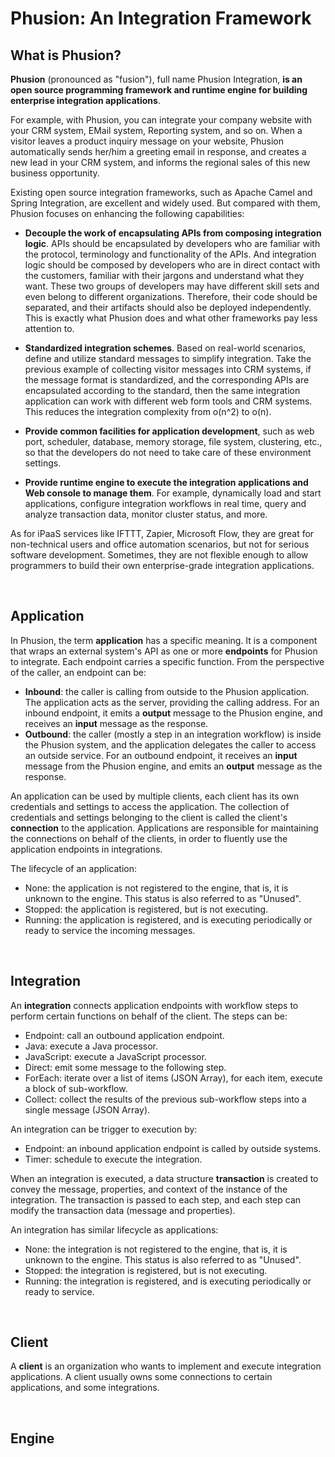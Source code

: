 # Phusion: An Integration Framework

## What is Phusion?

**Phusion** (pronounced as "fusion"), full name Phusion Integration, **is an open source programming framework and runtime engine for building enterprise integration applications**.

For example, with Phusion, you can integrate your company website with your CRM system, EMail system, Reporting system, and so on. When a visitor leaves a product inquiry message on your website, Phusion automatically sends her/him a greeting email in response, and creates a new lead in your CRM system, and informs the regional sales of this new business opportunity.

Existing open source integration frameworks, such as Apache Camel and Spring Integration, are excellent and widely used. But compared with them, Phusion focuses on enhancing the following capabilities:

- **Decouple the work of encapsulating APIs from composing integration logic**. APIs should be encapsulated by developers who are familiar with the protocol, terminology and functionality of the APIs. And integration logic should be composed by developers who are in direct contact with the customers, familiar with their jargons and understand what they want. These two groups of developers may have different skill sets and even belong to different organizations. Therefore, their code should be separated, and their artifacts should also be deployed independently. This is exactly what Phusion does and what other frameworks pay less attention to.

- **Standardized integration schemes**. Based on real-world scenarios, define and utilize standard messages to simplify integration. Take the previous example of collecting visitor messages into CRM systems, if the message format is standardized, and the corresponding APIs are encapsulated according to the standard, then the same integration application can work with different web form tools and CRM systems. This reduces the integration complexity from o(n^2) to o(n).

- **Provide common facilities for application development**, such as web port, scheduler, database, memory storage, file system, clustering, etc., so that the developers do not need to take care of these environment settings.

- **Provide runtime engine to execute the integration applications and Web console to manage them**. For example, dynamically load and start applications, configure integration workflows in real time, query and analyze transaction data, monitor cluster status, and more.

As for iPaaS services like IFTTT, Zapier, Microsoft Flow, they are great for non-technical users and office automation scenarios, but not for serious software development. Sometimes, they are not flexible enough to allow programmers to build their own enterprise-grade integration applications.

<br/>

## Application

In Phusion, the term **application** has a specific meaning. It is a component that wraps an external system's API as one or more **endpoints** for Phusion to integrate. Each endpoint carries a specific function. From the perspective of the caller, an endpoint can be:
- **Inbound**: the caller is calling from outside to the Phusion application. The application acts as the server, providing the calling address. For an inbound endpoint, it emits a **output** message to the Phusion engine, and receives an **input** message as the response.
- **Outbound**: the caller (mostly a step in an integration workflow) is inside the Phusion system, and the application delegates the caller to access an outside service. For an outbound endpoint, it receives an **input** message from the Phusion engine, and emits an **output** message as the response.

An application can be used by multiple clients, each client has its own credentials and settings to access the application. The collection of credentials and settings belonging to the client is called the client's **connection** to the application. Applications are responsible for maintaining the connections on behalf of the clients, in order to fluently use the application endpoints in integrations.

The lifecycle of an application:
- None: the application is not registered to the engine, that is, it is unknown to the engine. This status is also referred to as "Unused".
- Stopped: the application is registered, but is not executing.
- Running: the application is registered, and is executing periodically or ready to service the incoming messages.

<br/>

## Integration

An **integration** connects application endpoints with workflow steps to perform certain functions on behalf of the client. The steps can be:
- Endpoint: call an outbound application endpoint.
- Java: execute a Java processor.
- JavaScript: execute a JavaScript processor.
- Direct: emit some message to the following step.
- ForEach: iterate over a list of items (JSON Array), for each item, execute a block of sub-workflow.
- Collect: collect the results of the previous sub-workflow steps into a single message (JSON Array).

An integration can be trigger to execution by:
- Endpoint: an inbound application endpoint is called by outside systems.
- Timer: schedule to execute the integration.

When an integration is executed, a data structure **transaction** is created to convey the message, properties, and context of the instance of the integration. The transaction is passed to each step, and each step can modify the transaction data (message and properties).

An integration has similar lifecycle as applications:
- None: the integration is not registered to the engine, that is, it is unknown to the engine. This status is also referred to as "Unused".
- Stopped: the integration is registered, but is not executing.
- Running: the integration is registered, and is executing periodically or ready to service.

<br/>

## Client

A **client** is an organization who wants to implement and execute integration applications. A client usually owns some connections to certain applications, and some integrations.

<br/>

## Engine


<!--

https://www.markdownguide.org/basic-syntax

## Engine, Engine API, Cluster, Express Engine and Service.
应用生命周期管理
流程生命周期管理
应用工具包
任务调度
网络通信接口
同步转异步
重试
限流
状态存储
日志与监控
远程管理 API

隶属于同一集群的聚变平台提供统一的分布式任务调度服务，可以实现定时、异步任务执行。

同一集群中，相同 ID 的从固定时刻开始的任务将只在集群中某一个聚变节点上执行。如果是从任意时刻开始的周期性任务，由于无法判断这些任务之间在时间上的互斥关系，将不能保证只在一个聚变节点上执行。

隶属于同一集群的聚变平台提供统一的分布式内存键值（Key-Value）数据存储服务。

聚变平台上运行的应用程序都能接收到 Context ctx 参数，从中可以获取到聚变平台的运行引擎（Engine）。通过引擎可以获取到键值存储服务的 KVStorage 对象。

隶属于同一集群的聚变平台提供统一的关系型数据存储服务。为了保证聚变平台的整体性能，仅提供必要的数据操作能力。除了新增、修改、删除等数据操作外，仅支持行（记录）级的简单查询操作，不支持聚合统计等复杂查询。

聚变平台上运行的应用程序都能接收到 Context ctx 参数，从中可以获取到聚变平台的运行引擎（Engine）。通过引擎可以获取到数据存储服务的 DBStorage 对象。

隶属于同一集群的聚变平台提供统一的分布式文件存储服务。支持两类文件：
● 私有文件：不可被外网访问到。
● 公开文件（Public file）：可以通过网址访问到。


不同的引擎，相同的组件 Embeddable
开发引擎：用于开发组件的 Mock 环境
单体引擎：一个引擎是一个进程，加载并运行各个组件，启动多进程进行容错
集群引擎：各组件有独立的进程，独立开发和运行，整体采用事件驱动的无服务器架构；各引擎组成集群，各应用、流程可运行在独立的主机进程中


### Phusion Express Engine
Express is a lightweight version of Phusion Engine that implements the Phusion API. It is compact, but clustered and battle-tested in real world use cases. The Express Engine also comes with a web service to use and manage the engine.

Express 架构
Engine 引擎、Application 应用、Integration 集成流程、Connection 连接、Client 客户、Transaction 实例；Protocol 场景标准、Template 模板
Express：Engine + Service；P2P、Cloud (serverless)、App Hub、AI Coding
集群（Redis Queue）、定时（Quartz）、V8引擎（ThreadLocal）、数据采集与统计（Context）、内嵌Tomcat、路由、动态加载Jar/JS/Node、BaseApp

Service console UI and API: 集群、应用（数据表）、集成流程（流程设置及配置）、实例（搜索）

To Do
Service Web console UI
Clustering
组件集市，类似于 Maven 的运作方式
Embedded 模式的引擎、SDK 快速开发 API 或者使用别人的 API
Express, Cloud, P2P/Federated/decenter
Embeddable (premise deployment)
Cloud engine: for semi-trustful application/integration, huge traffic.
PaaS engine: for not trustful application/integration, multi-tenant, huge traffic.
P2P engine: self-trust, connected with ready application (no need to install application).
Express engine: private and trust.
Dev engine: sandbox for develop application and processor.
Other to does: Data schema and remove serialization for each step; New JS engine; Polyglot support.
支持http之外的协议、多语言支持、SDK无API自主接入

Application Use cases:
XCharge

Programming
Engine API (Java, JavaScript), Develope Application (HttpBaseApplication), Integration
https://www.yuque.com/yiting-eh5ph/thfyr2/kssuo7 Java、JavaScript
聚变应用必须实现 Application 接口
本文档只介绍如何开发和测试 HTTP 应用，即应用系统中的所有服务接口均采用 HTTP/1.1 协议。

Management
API Doc
https://www.apifox.cn/apidoc/shared-384b25d2-03e3-4e8a-a664-5d66db922a89

Get Started
Publish jars, Install, Run, Sample Application and integration (load and run)

-->